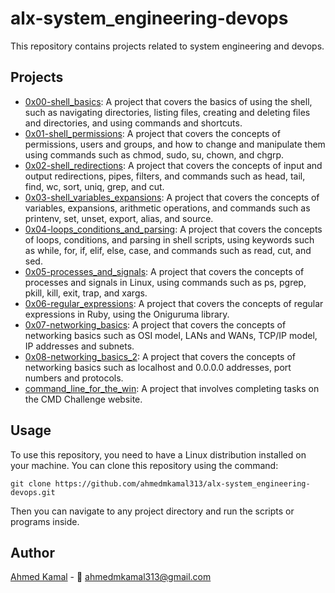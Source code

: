 # alx-system_engineering-devops
This repository contains projects related to system engineering and devops.

## Projects
- [0x00-shell_basics](https://github.com/ahmedmkamal313/alx-system_engineering-devops/tree/master/0x00-shell_basics): A project that covers the basics of using the shell, such as navigating directories, listing files, creating and deleting files and directories, and using commands and shortcuts.
- [0x01-shell_permissions](https://github.com/ahmedmkamal313/alx-system_engineering-devops/tree/master/0x01-shell_permissions): A project that covers the concepts of permissions, users and groups, and how to change and manipulate them using commands such as chmod, sudo, su, chown, and chgrp.
- [0x02-shell_redirections](https://github.com/ahmedmkamal313/alx-system_engineering-devops/tree/master/0x02-shell_redirections): A project that covers the concepts of input and output redirections, pipes, filters, and commands such as head, tail, find, wc, sort, uniq, grep, and cut.
- [0x03-shell_variables_expansions](https://github.com/ahmedmkamal313/alx-system_engineering-devops/tree/master/0x03-shell_variables_expansions): A project that covers the concepts of variables, expansions, arithmetic operations, and commands such as printenv, set, unset, export, alias, and source.
- [0x04-loops_conditions_and_parsing](https://github.com/ahmedmkamal313/alx-system_engineering-devops/tree/master/0x04-loops_conditions_and_parsing): A project that covers the concepts of loops, conditions, and parsing in shell scripts, using keywords such as while, for, if, elif, else, case, and commands such as read, cut, and sed.
- [0x05-processes_and_signals](https://github.com/ahmedmkamal313/alx-system_engineering-devops/tree/master/0x05-processes_and_signals): A project that covers the concepts of processes and signals in Linux, using commands such as ps, pgrep, pkill, kill, exit, trap, and xargs.
- [0x06-regular_expressions](https://github.com/ahmedmkamal313/alx-system_engineering-devops/tree/master/0x06-regular_expressions): A project that covers the concepts of regular expressions in Ruby, using the Oniguruma library.
- [0x07-networking_basics](https://github.com/ahmedmkamal313/alx-system_engineering-devops/tree/master/0x07-networking_basics): A project that covers the concepts of networking basics such as OSI model, LANs and WANs, TCP/IP model, IP addresses and subnets.
- [0x08-networking_basics_2](https://github.com/ahmedmkamal313/alx-system_engineering-devops/tree/master/0x08-networking_basics_2): A project that covers the concepts of networking basics such as localhost and 0.0.0.0 addresses, port numbers and protocols.
- [command_line_for_the_win](https://github.com/ahmedmkamal313/alx-system_engineering-devops/tree/master/command_line_for_the_win): A project that involves completing tasks on the CMD Challenge website.
## Usage
To use this repository, you need to have a Linux distribution installed on your machine. You can clone this repository using the command:
```
git clone https://github.com/ahmedmkamal313/alx-system_engineering-devops.git
```
Then you can navigate to any project directory and run the scripts or programs inside.

## Author
[Ahmed Kamal](https://github.com/ahmedmkamal313) - 📧 ahmedmkamal313@gmail.com
